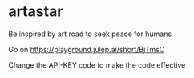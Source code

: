 # artastar
Be inspired by art road to seek peace for humans

Go on https://playground.julep.ai/short/BjTmsC

Change the API-KEY code to make the code effective
